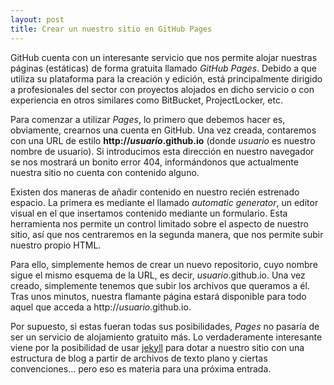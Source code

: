 ```yaml
---
layout: post
title: Crear un nuestro sitio en GitHub Pages
---
```

GitHub cuenta con un interesante servicio que nos permite alojar nuestras páginas
(estáticas) de forma gratuita llamado _GitHub Pages_. Debido a que utiliza su plataforma para la 
creación y edición, está principalmente dirigido a profesionales del sector con 
proyectos alojados en dicho servicio o con experiencia en otros similares 
como BitBucket, ProjectLocker, etc.

Para comenzar a utilizar _Pages_, lo primero que debemos hacer es, obviamente, crearnos
una cuenta en GitHub. Una vez creada, contaremos con una URL de estilo **http://_usuario_.github.io**
(donde _usuario_ es nuestro nombre de usuario).
Si introducimos esta dirección en nuestro navegador se nos mostrará un bonito error 404, 
informándonos que actualmente nuestra sitio no cuenta con contenido alguno.

Existen dos maneras de añadir contenido en nuestro recién estrenado espacio. La primera es
mediante el llamado _automatic generator_, un editor visual en el que insertamos contenido
mediante un formulario. Esta herramienta nos permite un control limitado sobre el aspecto de nuestro sitio,
así que nos centraremos en la segunda manera, que nos permite subir nuestro propio HTML.

Para ello, simplemente hemos de crear un nuevo repositorio, cuyo nombre sigue el mismo esquema de la URL, 
es decir, _usuario_.github.io. Una vez creado, simplemente tenemos que subir los archivos que queramos
a él. Tras unos minutos, nuestra flamante página estará disponible para todo aquel que acceda a 
http://_usuario_.github.io.

Por supuesto, si estas fueran todas sus posibilidades, _Pages_ no pasaría de ser un servicio de alojamiento
gratuito más. Lo verdaderamente interesante viene por la posibilidad de usar [jekyll](http://jekyllrb.com/)
para dotar a nuestro sitio con una estructura de blog a partir de archivos de texto plano y ciertas convenciones...
pero eso es materia para una próxima entrada.